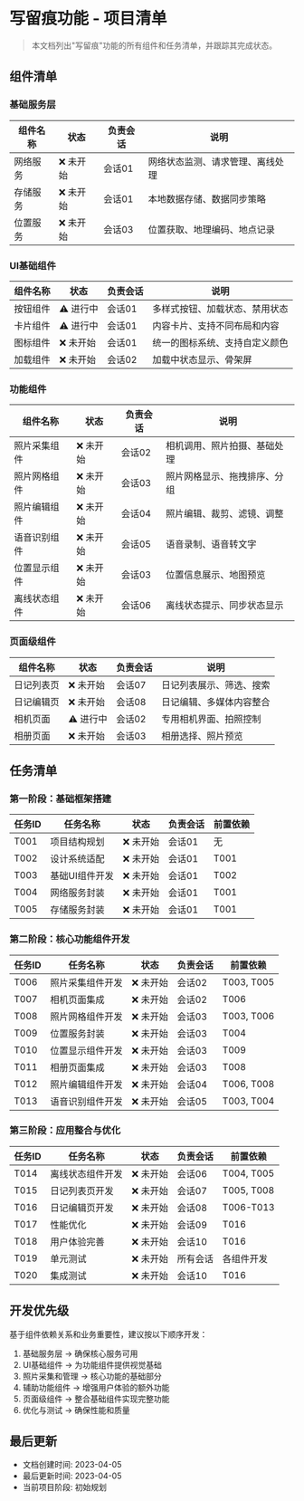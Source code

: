 # 写留痕功能 - 项目清单

> 本文档列出"写留痕"功能的所有组件和任务清单，并跟踪其完成状态。

## 组件清单

### 基础服务层

| 组件名称 | 状态 | 负责会话 | 说明 |
|---------|------|---------|------|
| 网络服务 | ❌ 未开始 | 会话01 | 网络状态监测、请求管理、离线处理 |
| 存储服务 | ❌ 未开始 | 会话01 | 本地数据存储、数据同步策略 |
| 位置服务 | ❌ 未开始 | 会话03 | 位置获取、地理编码、地点记录 |

### UI基础组件

| 组件名称 | 状态 | 负责会话 | 说明 |
|---------|------|---------|------|
| 按钮组件 | ⚠️ 进行中 | 会话01 | 多样式按钮、加载状态、禁用状态 |
| 卡片组件 | ⚠️ 进行中 | 会话01 | 内容卡片、支持不同布局和内容 |
| 图标组件 | ❌ 未开始 | 会话01 | 统一的图标系统、支持自定义颜色 |
| 加载组件 | ❌ 未开始 | 会话02 | 加载中状态显示、骨架屏 |

### 功能组件

| 组件名称 | 状态 | 负责会话 | 说明 |
|---------|------|---------|------|
| 照片采集组件 | ❌ 未开始 | 会话02 | 相机调用、照片拍摄、基础处理 |
| 照片网格组件 | ❌ 未开始 | 会话03 | 照片网格显示、拖拽排序、分组 |
| 照片编辑组件 | ❌ 未开始 | 会话04 | 照片编辑、裁剪、滤镜、调整 |
| 语音识别组件 | ❌ 未开始 | 会话05 | 语音录制、语音转文字 |
| 位置显示组件 | ❌ 未开始 | 会话03 | 位置信息展示、地图预览 |
| 离线状态组件 | ❌ 未开始 | 会话06 | 离线状态提示、同步状态显示 |

### 页面级组件

| 组件名称 | 状态 | 负责会话 | 说明 |
|---------|------|---------|------|
| 日记列表页 | ❌ 未开始 | 会话07 | 日记列表展示、筛选、搜索 |
| 日记编辑页 | ❌ 未开始 | 会话08 | 日记编辑、多媒体内容整合 |
| 相机页面 | ⚠️ 进行中 | 会话02 | 专用相机界面、拍照控制 |
| 相册页面 | ❌ 未开始 | 会话03 | 相册选择、照片预览 |

## 任务清单

### 第一阶段：基础框架搭建

| 任务ID | 任务名称 | 状态 | 负责会话 | 前置依赖 |
|--------|---------|------|---------|---------|
| T001 | 项目结构规划 | ❌ 未开始 | 会话01 | 无 |
| T002 | 设计系统适配 | ❌ 未开始 | 会话01 | T001 |
| T003 | 基础UI组件开发 | ❌ 未开始 | 会话01 | T002 |
| T004 | 网络服务封装 | ❌ 未开始 | 会话01 | T001 |
| T005 | 存储服务封装 | ❌ 未开始 | 会话01 | T001 |

### 第二阶段：核心功能组件开发

| 任务ID | 任务名称 | 状态 | 负责会话 | 前置依赖 |
|--------|---------|------|---------|---------|
| T006 | 照片采集组件开发 | ❌ 未开始 | 会话02 | T003, T005 |
| T007 | 相机页面集成 | ❌ 未开始 | 会话02 | T006 |
| T008 | 照片网格组件开发 | ❌ 未开始 | 会话03 | T003, T006 |
| T009 | 位置服务封装 | ❌ 未开始 | 会话03 | T004 |
| T010 | 位置显示组件开发 | ❌ 未开始 | 会话03 | T009 |
| T011 | 相册页面集成 | ❌ 未开始 | 会话03 | T008 |
| T012 | 照片编辑组件开发 | ❌ 未开始 | 会话04 | T006, T008 |
| T013 | 语音识别组件开发 | ❌ 未开始 | 会话05 | T003, T004 |

### 第三阶段：应用整合与优化

| 任务ID | 任务名称 | 状态 | 负责会话 | 前置依赖 |
|--------|---------|------|---------|---------|
| T014 | 离线状态组件开发 | ❌ 未开始 | 会话06 | T004, T005 |
| T015 | 日记列表页开发 | ❌ 未开始 | 会话07 | T005, T008 |
| T016 | 日记编辑页开发 | ❌ 未开始 | 会话08 | T006-T013 |
| T017 | 性能优化 | ❌ 未开始 | 会话09 | T016 |
| T018 | 用户体验完善 | ❌ 未开始 | 会话10 | T016 |
| T019 | 单元测试 | ❌ 未开始 | 所有会话 | 各组件开发 |
| T020 | 集成测试 | ❌ 未开始 | 会话10 | T016 |

## 开发优先级

基于组件依赖关系和业务重要性，建议按以下顺序开发：

1. 基础服务层 → 确保核心服务可用
2. UI基础组件 → 为功能组件提供视觉基础
3. 照片采集和管理 → 核心功能的基础部分
4. 辅助功能组件 → 增强用户体验的额外功能
5. 页面级组件 → 整合基础组件实现完整功能
6. 优化与测试 → 确保性能和质量

## 最后更新

- 文档创建时间: 2023-04-05
- 最后更新时间: 2023-04-05
- 当前项目阶段: 初始规划 